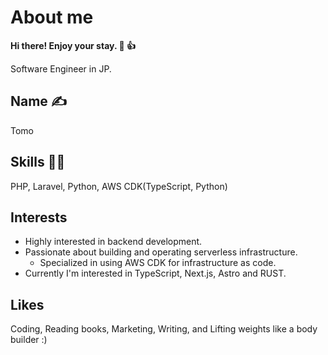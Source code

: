 # About me
**Hi there! Enjoy your stay. 🙂 👍**

Software Engineer in JP.

## Name ✍️
Tomo

## Skills 👨‍💻
PHP, Laravel, Python, AWS CDK(TypeScript, Python)

## Interests
- Highly interested in backend development.
- Passionate about building and operating serverless infrastructure.
  - Specialized in using AWS CDK for infrastructure as code.
- Currently I'm interested in TypeScript, Next.js, Astro and RUST.

## Likes
Coding, Reading books, Marketing, Writing, and Lifting weights like a body builder :)

